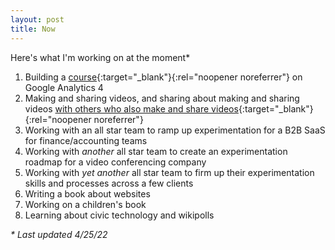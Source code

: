 ```yaml
---
layout: post
title: Now
---
```

Here's what I'm working on at the moment*

1. Building a [course](https://gum.co/ga4){:target="_blank"}{:rel="noopener noreferrer"} on Google Analytics 4
2. Making and sharing videos, and sharing about making and sharing videos [with others who also make and share videos](https://explodedmedia.com/){:target="_blank"}{:rel="noopener noreferrer"}
3. Working with an all star team to ramp up experimentation for a B2B SaaS for finance/accounting teams
4. Working with _another_ all star team to create an experimentation roadmap for a video conferencing company
5. Working with _yet another_ all star team to firm up their experimentation skills and processes across a few clients
6. Writing a book about websites
7. Working on a children's book
8. Learning about civic technology and wikipolls

_* Last updated 4/25/22_

